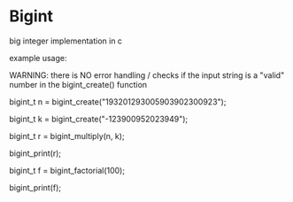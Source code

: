 # Bigint
big integer implementation in c









example usage:

WARNING: there is NO error handling / checks if the input string is a "valid" number in the bigint_create() function



bigint_t n = bigint_create("193201293005903902300923");

bigint_t k = bigint_create("-123900952023949");

bigint_t r = bigint_multiply(n, k);

bigint_print(r);

bigint_t f = bigint_factorial(100);

bigint_print(f);
